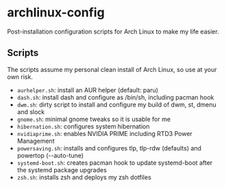 # archlinux-config
Post-installation configuration scripts for Arch Linux to make my life easier.

## Scripts

The scripts assume my personal clean install of Arch Linux, so use at your own risk.

- `aurhelper.sh`: install an AUR helper (default: paru)
- `dash.sh`: install dash and configure as /bin/sh, including pacman hook
- `dwm.sh`: dirty script to install and configure my build of dwm, st, dmenu and slock
- `gnome.sh`: minimal gnome tweaks so it is usable for me
- `hibernation.sh`: configures system hibernation
- `nvidiaprime.sh`: enables NVIDIA PRIME including RTD3 Power Management
- `powersaving.sh`: installs and configures tlp, tlp-rdw (defaults) and powertop (--auto-tune)
- `systemd-boot.sh`: creates pacman hook to update systemd-boot after the systemd package upgrades
- `zsh.sh`: installs zsh and deploys my zsh dotfiles

